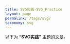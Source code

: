 ```yaml
---
title: SVG实践-SVG_Practice
layout: page
permalink: /tags/svg/
taxonomy: svg
---
```


以下为 **“SVG实践”** 主题的文章。